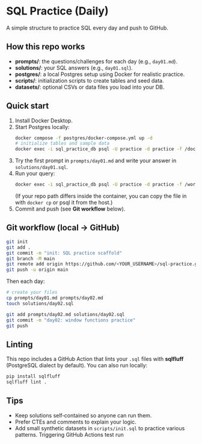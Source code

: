# SQL Practice (Daily)

A simple structure to practice SQL every day and push to GitHub.

## How this repo works
- **prompts/**: the questions/challenges for each day (e.g., `day01.md`).
- **solutions/**: your SQL answers (e.g., `day01.sql`).
- **postgres/**: a local Postgres setup using Docker for realistic practice.
- **scripts/**: initialization scripts to create tables and seed data.
- **datasets/**: optional CSVs or data files you load into your DB.

## Quick start
1. Install Docker Desktop.
2. Start Postgres locally:
   ```bash
   docker compose -f postgres/docker-compose.yml up -d
   # initialize tables and sample data
   docker exec -i sql_practice_db psql -U practice -d practice -f /docker-entrypoint-initdb.d/init.sql
   ```
3. Try the first prompt in `prompts/day01.md` and write your answer in `solutions/day01.sql`.
4. Run your query:
   ```bash
   docker exec -i sql_practice_db psql -U practice -d practice -f /workspace/solutions/day01.sql
   ```
   (If your repo path differs inside the container, you can copy the file in with `docker cp` or psql it from the host.)
5. Commit and push (see **Git workflow** below).

## Git workflow (local -> GitHub)
```bash
git init
git add .
git commit -m "init: SQL practice scaffold"
git branch -M main
git remote add origin https://github.com/<YOUR_USERNAME>/sql-practice.git
git push -u origin main
```

Then each day:
```bash
# create your files
cp prompts/day01.md prompts/day02.md
touch solutions/day02.sql

git add prompts/day02.md solutions/day02.sql
git commit -m "day02: window functions practice"
git push
```

## Linting
This repo includes a GitHub Action that lints your `.sql` files with **sqlfluff** (PostgreSQL dialect by default). You can also run locally:
```bash
pip install sqlfluff
sqlfluff lint .
```

## Tips
- Keep solutions self‑contained so anyone can run them.
- Prefer CTEs and comments to explain your logic.
- Add small synthetic datasets in `scripts/init.sql` to practice various patterns.
Triggering GitHub Actions test run
